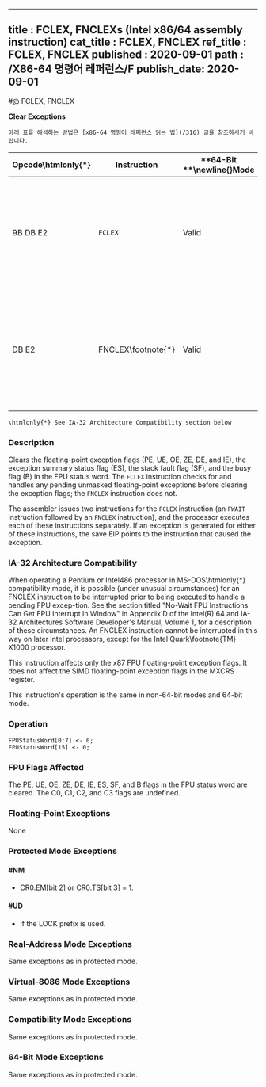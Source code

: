 ----------------------------
title : FCLEX, FNCLEXs (Intel x86/64 assembly instruction)
cat_title : FCLEX, FNCLEX
ref_title : FCLEX, FNCLEX
published : 2020-09-01
path : /X86-64 명령어 레퍼런스/F
publish_date: 2020-09-01
----------------------------


#@ FCLEX, FNCLEX

**Clear Exceptions**

```lec-info
아래 표를 해석하는 방법은 [x86-64 명령어 레퍼런스 읽는 법](/316) 글을 참조하시기 바랍니다.
```

|**Opcode\htmlonly{*}**|**Instruction**|**64-Bit **\newline{}**Mode**|**Compat/**\newline{}**Leg Mode**|**Description**|
|----------------------|---------------|-----------------------------|---------------------------------|---------------|
|9B DB E2|`FCLEX` |Valid|Valid|Clear floating-point exception flags after checking for pending unmasked floating-point exceptions.|
|DB E2|FNCLEX\footnote{*} |Valid|Valid|Clear floating-point exception flags without checking for pending unmasked floating-point exceptions.|

```note
\htmlonly{*} See IA-32 Architecture Compatibility section below
```
### Description


Clears the floating-point exception flags (PE, UE, OE, ZE, DE, and IE), the exception summary status flag (ES), the stack fault flag (SF), and the busy flag (B) in the FPU status word. The `FCLEX` instruction checks for and handles any pending unmasked floating-point exceptions before clearing the exception flags; the `FNCLEX` instruction does not.

The assembler issues two instructions for the `FCLEX` instruction (an `FWAIT` instruction followed by an `FNCLEX` instruction), and the processor executes each of these instructions separately. If an exception is generated for either of these instructions, the save EIP points to the instruction that caused the exception.

### IA-32 Architecture Compatibility


When operating a Pentium or Intel486 processor in MS-DOS\htmlonly{*} compatibility mode, it is possible (under unusual circumstances) for an FNCLEX instruction to be interrupted prior to being executed to handle a pending FPU excep-tion. See the section titled "No-Wait FPU Instructions Can Get FPU Interrupt in Window" in Appendix D of the Intel(R) 64 and IA-32 Architectures Software Developer's Manual, Volume 1, for a description of these circumstances. An FNCLEX instruction cannot be interrupted in this way on later Intel processors, except for the Intel Quark\footnote{TM}  X1000 processor.

This instruction affects only the x87 FPU floating-point exception flags. It does not affect the SIMD floating-point exception flags in the MXCRS register.

This instruction's operation is the same in non-64-bit modes and 64-bit mode.


### Operation

```info-verb
FPUStatusWord[0:7] <- 0;
FPUStatusWord[15] <- 0;
```
### FPU Flags Affected


The PE, UE, OE, ZE, DE, IE, ES, SF, and B flags in the FPU status word are cleared. The C0, C1, C2, and C3 flags are undefined.

### Floating-Point Exceptions


None


### Protected Mode Exceptions

#### #NM
* CR0.EM[bit 2] or CR0.TS[bit 3] = 1.

#### #UD
* If the LOCK prefix is used.

### Real-Address Mode Exceptions



Same exceptions as in protected mode.


### Virtual-8086 Mode Exceptions



Same exceptions as in protected mode.


### Compatibility Mode Exceptions



Same exceptions as in protected mode.


### 64-Bit Mode Exceptions



Same exceptions as in protected mode.

